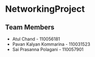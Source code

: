# NetworkingProject

## Team Members
- Atul Chand - 110056181
- Pavan Kalyan Kommarina - 110031523
- Sai Prasanna Polagani - 110057901

